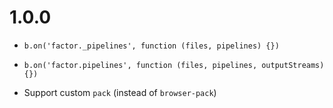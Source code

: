 # 1.0.0

* `b.on('factor._pipelines', function (files, pipelines) {})`

* `b.on('factor.pipelines', function (files, pipelines, outputStreams) {})`

* Support custom `pack` (instead of `browser-pack`)


